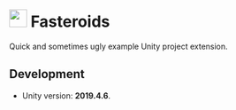 # <img src='icon.png' width='32'> Fasteroids
Quick and sometimes ugly example Unity project extension.

## Development
- Unity version: **2019.4.6**.